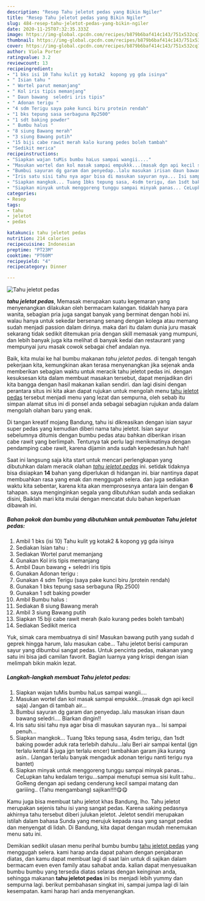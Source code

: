 ```yaml
---
description: "Resep Tahu jeletot pedas yang Bikin Ngiler"
title: "Resep Tahu jeletot pedas yang Bikin Ngiler"
slug: 484-resep-tahu-jeletot-pedas-yang-bikin-ngiler
date: 2020-11-25T07:32:35.333Z
image: https://img-global.cpcdn.com/recipes/b879b6baf414c143/751x532cq70/tahu-jeletot-pedas-foto-resep-utama.jpg
thumbnail: https://img-global.cpcdn.com/recipes/b879b6baf414c143/751x532cq70/tahu-jeletot-pedas-foto-resep-utama.jpg
cover: https://img-global.cpcdn.com/recipes/b879b6baf414c143/751x532cq70/tahu-jeletot-pedas-foto-resep-utama.jpg
author: Viola Porter
ratingvalue: 3.2
reviewcount: 13
recipeingredient:
- "1 bks isi 10 Tahu kulit yg kotak2  kopong yg gda isinya"
- " Isian tahu "
- " Wortel parut memanjang"
- " Kol iris tipis memanjang"
- " Daun bawang  seledri iris tipis"
- " Adonan terigu "
- "4 sdm Terigu saya pake kunci biru protein rendah"
- "1 bks tepung sasa serbaguna Rp2500"
- "1 sdt baking powder"
- " Bumbu halus "
- "8 siung Bawang merah"
- "3 siung Bawang putih"
- "15 biji cabe rawit merah kalo kurang pedes boleh tambah"
- "Sedikit merica"
recipeinstructions:
- "Siapkan wajan tuMis bumbu haLus sampai wangii...."
- "Masukan wortel dan kol masak sampai empukkk...(masak dgn api kecil saja) Jangan di tambah air..."
- "Bumbui sayuran dg garam dan penyedap..lalu masukan irisan daun bawang seledri.... Biarkan dingin!!"
- "Iris satu sisi tahu nya agar bisa di masukan sayuran nya... Isi sampai penuh..."
- "Siapkan mangkok... Tuang 1bks tepung sasa, 4sdm terigu, dan 1sdt baking powder aduk rata terlebih dahulu...lalu Beri air sampai kental (jgn terlalu kental &amp; juga jgn terlalu encer) tambahkan garam jika kurang asin.. (Jangan terlalu banyak mengaduk adonan terigu nanti terigu nya bantet)"
- "Siapkan minyak untuk menggoreng tunggu sampai minyak panas... CeLupkan tahu kedalam terigu...sampai menutupi semua sisi kulit tahu.. GoReng dengan api sedang cenderung kecil sampai matang dan gariiing.. (Tahu mengambang) sajikan!!!!😋😋"
categories:
- Resep
tags:
- tahu
- jeletot
- pedas

katakunci: tahu jeletot pedas 
nutrition: 214 calories
recipecuisine: Indonesian
preptime: "PT23M"
cooktime: "PT60M"
recipeyield: "4"
recipecategory: Dinner

---
```



![Tahu jeletot pedas](https://img-global.cpcdn.com/recipes/b879b6baf414c143/751x532cq70/tahu-jeletot-pedas-foto-resep-utama.jpg)

<b><i>tahu jeletot pedas</i></b>, Memasak merupakan suatu kegemaran yang menyenangkan dilakukan oleh bermacam kalangan. tidaklah hanya para wanita, sebagian pria juga sangat banyak yang berminat dengan hobi ini. walau hanya untuk sekedar bersenang senang dengan kolega atau memang sudah menjadi passion dalam dirinya. maka dari itu dalam dunia juru masak sekarang tidak sedikit ditemukan pria dengan skill memasak yang mumpuni, dan lebih banyak juga kita melihat di banyak kedai dan restaurant yang mempunyai juru masak cowok sebagai chef andalan nya.

Baik, kita mulai ke hal bumbu makanan <i>tahu jeletot pedas</i>. di tengah tengah pekerjaan kita, kemungkinan akan terasa menyenangkan jika sejenak anda memberikan sebagian waktu untuk meracik tahu jeletot pedas ini. dengan kesuksesan kita dalam membuat masakan tersebut, dapat menjadikan diri kita bangga dengan hasil makanan kalian sendiri. dan lagi disini dengan perantara situs ini kita akan dapat rujukan untuk mengolah menu <u>tahu jeletot pedas</u> tersebut menjadi menu yang lezat dan sempurna, oleh sebab itu simpan alamat situs ini di ponsel anda sebagai sebagian rujukan anda dalam mengolah olahan baru yang enak.

Di tangan kreatif mojang Bandung, tahu isi dikreasikan dengan isian sayur super pedas yang kemudian diberi nama tahu jeletot. Isian sayur sebelumnya ditumis dengan bumbu pedas atau bahkan diberikan irisan cabe rawit yang berlimpah. Tentunya tak perlu lagi menikmatinya dengan pendamping cabe rawit, karena dijamin anda sudah kepedesan.huh hah!


Saat ini langsung saja kita start untuk mencari perlengkapan yang dibutuhkan dalam meracik olahan <u><i>tahu jeletot pedas</i></u> ini. setidak tidaknya bisa disiapkan <b>14</b> bahan yang diperlukan di hidangan ini. biar nantinya dapat membuahkan rasa yang enak dan menggugah selera. dan juga sediakan waktu kita sebentar, karena kita akan memprosesnya antara lain dengan <b>6</b> tahapan. saya menginginkan segala yang dibutuhkan sudah anda sediakan disini, Baiklah mari kita mulai dengan mencatat dulu bahan keperluan dibawah ini.

<!--inarticleads1-->

##### Bahan pokok dan bumbu yang dibutuhkan untuk pembuatan Tahu jeletot pedas:

1. Ambil 1 bks (isi 10) Tahu kulit yg kotak2 &amp; kopong yg gda isinya
1. Sediakan  Isian tahu :
1. Sediakan  Wortel parut memanjang
1. Gunakan  Kol iris tipis memanjang
1. Ambil  Daun bawang + seledri iris tipis
1. Gunakan  Adonan terigu :
1. Gunakan 4 sdm Terigu (saya pake kunci biru /protein rendah)
1. Gunakan 1 bks tepung sasa serbaguna (Rp.2500)
1. Gunakan 1 sdt baking powder
1. Ambil  Bumbu halus :
1. Sediakan 8 siung Bawang merah
1. Ambil 3 siung Bawang putih
1. Siapkan 15 biji cabe rawit merah (kalo kurang pedes boleh tambah)
1. Sediakan Sedikit merica


Yuk, simak cara membuatnya di sini! Masukan bawang putih yang sudah d geprek hingga harum, lalu masukan cabe… Tahu jeletot berisi campuran sayur yang dibumbui sangat pedas. Untuk pencinta pedas, makanan yang satu ini bisa jadi camilan favorit. Bagian luarnya yang krispi dengan isian melimpah bikin makin lezat. 

<!--inarticleads2-->

##### Langkah-langkah membuat Tahu jeletot pedas:

1. Siapkan wajan tuMis bumbu haLus sampai wangii....
1. Masukan wortel dan kol masak sampai empukkk...(masak dgn api kecil saja) Jangan di tambah air...
1. Bumbui sayuran dg garam dan penyedap..lalu masukan irisan daun bawang seledri.... Biarkan dingin!!
1. Iris satu sisi tahu nya agar bisa di masukan sayuran nya... Isi sampai penuh...
1. Siapkan mangkok... Tuang 1bks tepung sasa, 4sdm terigu, dan 1sdt baking powder aduk rata terlebih dahulu...lalu Beri air sampai kental (jgn terlalu kental &amp; juga jgn terlalu encer) tambahkan garam jika kurang asin.. (Jangan terlalu banyak mengaduk adonan terigu nanti terigu nya bantet)
1. Siapkan minyak untuk menggoreng tunggu sampai minyak panas... CeLupkan tahu kedalam terigu...sampai menutupi semua sisi kulit tahu.. GoReng dengan api sedang cenderung kecil sampai matang dan gariiing.. (Tahu mengambang) sajikan!!!!😋😋


Kamu juga bisa membuat tahu jeletot khas Bandung, lho. Tahu jeletot merupakan sejenis tahu isi yang sangat pedas. Karena saking pedasnya akhirnya tahu tersebut diberi julukan jeletot. Jeletot sendiri merupakan istilah dalam bahasa Sunda yang merujuk kepada rasa yang sangat pedas dan menyengat di lidah. Di Bandung, kita dapat dengan mudah menemukan menu satu ini. 

Demikian sedikit ulasan menu perihal bumbu bumbu <u>tahu jeletot pedas</u> yang menggugah selera. kami harap anda dapat paham dengan penjabaran diatas, dan kamu dapat membuat lagi di saat lain untuk di sajikan dalam bermacam even even family atau sahabat anda. kalian dapat menyesuaikan bumbu bumbu yang tersedia diatas selaras dengan keinginan anda, sehingga makanan <b>tahu jeletot pedas</b> ini bs menjadi lebih yummy dan sempurna lagi. berikut pembahasan singkat ini, sampai jumpa lagi di lain kesempatan. kami harap hari anda menyenangkan.
